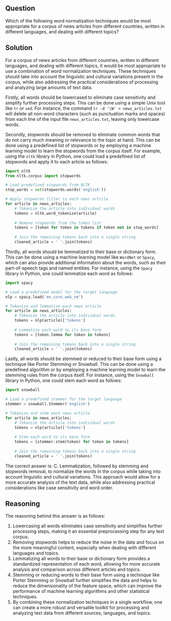 ## Question

Which of the following word normalization techniques would be most appropriate for a corpus of news articles from different countries, written in different languages, and dealing with different topics?

## Solution

For a corpus of news articles from different countries, written in different languages, and dealing with different topics, it would be most appropriate to use a combination of word normalization techniques. These techniques should take into account the linguistic and cultural variations present in the corpus, while also addressing the practical considerations of processing and analyzing large amounts of text data.

Firstly, all words should be lowercased to eliminate case sensitivity and simplify further processing steps. This can be done using a simple Unix tool like `tr` or `sed`. For instance, the command `tr -d '\W' < news_articles.txt` will delete all non-word characters (such as punctuation marks and spaces) from each line of the input file `news_articles.txt`, leaving only lowercase words.

Secondly, stopwords should be removed to eliminate common words that do not carry much meaning or relevance to the topic at hand. This can be done using a predefined list of stopwords or by employing a machine learning model to learn the stopwords from the corpus itself. For example, using the `nltk` library in Python, one could load a predefined list of stopwords and apply it to each article as follows:
```python
import nltk
from nltk.corpus import stopwords

# Load predefined stopwords from NLTK
stop_words = set(stopwords.words('english'))

# Apply stopwords filter to each news article
for article in news_articles:
    # Tokenize the article into individual words
    tokens = nltk.word_tokenize(article)
    
    # Remove stopwords from the token list
    tokens = [token for token in tokens if token not in stop_words]
    
    # Join the remaining tokens back into a single string
    cleaned_article = ' '.join(tokens)
```
Thirdly, all words should be lemmatized to their base or dictionary form. This can be done using a machine learning model like `WordNet` or `Spacy`, which can also provide additional information about the words, such as their part-of-speech tags and named entities. For instance, using the `Spacy` library in Python, one could lemmatize each word as follows:
```python
import spacy

# Load a predefined model for the target language
nlp = spacy.load('en_core_web_sm')

# Tokenize and lemmatize each news article
for article in news_articles:
    # Tokenize the article into individual words
    tokens = nlp(article)['tokens']
    
    # Lemmatize each word to its base form
    tokens = [token.lemma for token in tokens]
    
    # Join the remaining tokens back into a single string
    cleaned_article = ' '.join(tokens)
```
Lastly, all words should be stemmed or reduced to their base form using a technique like Porter Stemming or Snowball. This can be done using a predefined algorithm or by employing a machine learning model to learn the stemming rules from the corpus itself. For instance, using the `Snowball` library in Python, one could stem each word as follows:
```python
import snowball

# Load a predefined stemmer for the target language
stemmer = snowball.Stemmer('english')

# Tokenize and stem each news article
for article in news_articles:
    # Tokenize the article into individual words
    tokens = nlp(article)['tokens']
    
    # Stem each word to its base form
    tokens = [stemmer.stem(token) for token in tokens]
    
    # Join the remaining tokens back into a single string
    cleaned_article = ' '.join(tokens)
```
The correct answer is: C. Lemmatization, followed by stemming and stopwords removal, to normalize the words in the corpus while taking into account linguistic and cultural variations. This approach would allow for a more accurate analysis of the text data, while also addressing practical considerations like case sensitivity and word order.

## Reasoning

The reasoning behind this answer is as follows:

1. Lowercasing all words eliminates case sensitivity and simplifies further processing steps, making it an essential preprocessing step for any text corpus.
2. Removing stopwords helps to reduce the noise in the data and focus on the more meaningful content, especially when dealing with different languages and topics.
3. Lemmatizing all words to their base or dictionary form provides a standardized representation of each word, allowing for more accurate analysis and comparison across different articles and topics.
4. Stemming or reducing words to their base form using a technique like Porter Stemming or Snowball further simplifies the data and helps to reduce the dimensionality of the feature space, which can improve the performance of machine learning algorithms and other statistical techniques.
5. By combining these normalization techniques in a single workflow, one can create a more robust and versatile toolkit for processing and analyzing text data from different sources, languages, and topics.